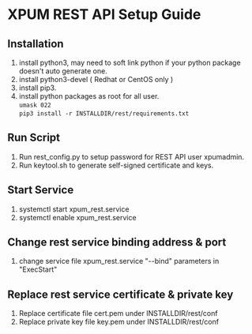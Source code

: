 # XPUM REST API Setup Guide

## Installation
 1. install python3, may need to soft link python if your python package doesn't auto generate one.
 2. install python3-devel ( Redhat or CentOS only )
 3. install pip3.
 4. install python packages as root for all user.  
    `umask 022`  
    `pip3 install -r INSTALLDIR/rest/requirements.txt`
 
## Run Script
 1. Run rest_config.py to setup password for REST API user xpumadmin.  
 2. Run keytool.sh to generate self-signed certificate and keys.  

## Start Service
 1. systemctl start xpum_rest.service
 2. systemctl enable xpum_rest.service

## Change rest service binding address & port
 1. change service file xpum_rest.service "--bind" parameters in "ExecStart"

## Replace rest service certificate & private key
 1. Replace certificate file cert.pem under INSTALLDIR/rest/conf
 2. Replace private key file key.pem under INSTALLDIR/rest/conf